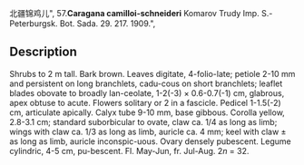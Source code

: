 北疆锦鸡儿",
57.**Caragana camilloi-schneideri** Komarov Trudy Imp. S.-Peterburgsk. Bot. Sada. 29. 217. 1909.",

## Description
Shrubs to 2 m tall. Bark brown. Leaves digitate, 4-folio-late; petiole 2-10 mm and persistent on long branchlets, cadu-cous on short branchlets; leaflet blades obovate to broadly lan-ceolate, 1-2(-3) × 0.6-0.7(-1) cm, glabrous, apex obtuse to acute. Flowers solitary or 2 in a fascicle. Pedicel 1-1.5(-2) cm, articulate apically. Calyx tube 9-10 mm, base gibbous. Corolla yellow, 2.8-3.1 cm; standard suborbicular to ovate, claw ca. 1/4 as long as limb; wings with claw ca. 1/3 as long as limb, auricle ca. 4 mm; keel with claw ± as long as limb, auricle inconspic-uous. Ovary densely pubescent. Legume cylindric, 4-5 cm, pu-bescent. Fl. May-Jun, fr. Jul-Aug. 2*n* = 32.
